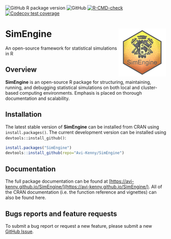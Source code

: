 <!-- badges: start -->
  ![GitHub R package version](https://img.shields.io/github/r-package/v/Avi-Kenny/SimEngine)
  ![GitHub](https://img.shields.io/github/license/Avi-Kenny/SimEngine)
  [![R-CMD-check](https://github.com/Avi-Kenny/SimEngine/actions/workflows/R-CMD-check.yml/badge.svg)](https://github.com/Avi-Kenny/SimEngine/actions/workflows/R-CMD-check.yml)
  [![Codecov test coverage](https://codecov.io/gh/Avi-Kenny/SimEngine/branch/master/graph/badge.svg)](https://codecov.io/gh/Avi-Kenny/SimEngine?branch=master)
<!-- badges: end -->


# SimEngine <img src='man/figures/logo.png' align="right" height="150" />

An open-source framework for statistical simulations in R

## Overview

**SimEngine** is an open-source R package for structuring, maintaining, running, and debugging statistical simulations on both local and cluster-based computing environments. Emphasis is placed on thorough documentation and scalability.

## Installation

The latest stable version of **SimEngine** can be installed from CRAN using `install.packages()`. The current development version can be installed using `devtools::install_github()`:

```R
install.packages("SimEngine")
devtools::install_github(repo="Avi-Kenny/SimEngine")
```

## Documentation

The full package documentation can be found at [https://avi-kenny.github.io/SimEngine/](https://avi-kenny.github.io/SimEngine/). All of the CRAN documentation (i.e. the function reference and vignettes) can also be found here.

## Bugs reports and feature requests

To submit a bug report or request a new feature, please submit a new [GitHub Issue](https://github.com/Avi-Kenny/SimEngine/issues).
